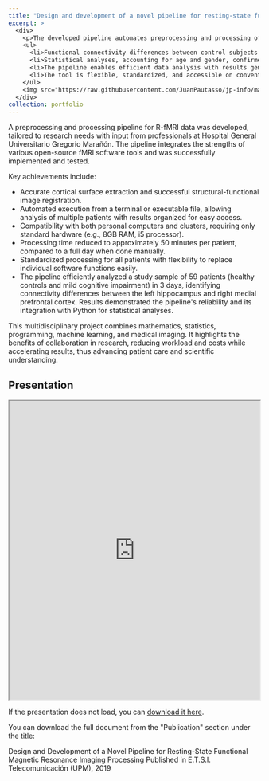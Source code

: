 ```yaml
---
title: "Design and development of a novel pipeline for resting-state functional magnetic resonance imaging processing"
excerpt: >
  <div>
    <p>The developed pipeline automates preprocessing and processing of R-fMRI data to analyze functional connectivity, particularly in the Default Mode Network (DMN). Key outcomes include:</p>
    <ul>
      <li>Functional connectivity differences between control subjects (27) and patients with mild cognitive impairment (32) were identified, specifically reduced connectivity between the left hippocampus and right medial prefrontal cortex.</li>
      <li>Statistical analyses, accounting for age and gender, confirmed significant differences (p < 0.05 after Bonferroni correction).</li>
      <li>The pipeline enables efficient data analysis with results generated in approximately 50 minutes per subject, a significant improvement over manual methods.</li>
      <li>The tool is flexible, standardized, and accessible on conventional hardware, promoting widespread usability and reducing workload and costs for researchers and clinicians.</li>
    </ul>
    <img src="https://raw.githubusercontent.com/JuanPautasso/jp-info/master/images/image_24.jpg" alt="Pipeline image" />
  </div>
collection: portfolio
---
```


A preprocessing and processing pipeline for R-fMRI data was developed, tailored to research needs with input from professionals at Hospital General Universitario Gregorio Marañón. The pipeline integrates the strengths of various open-source fMRI software tools and was successfully implemented and tested.

Key achievements include:

- Accurate cortical surface extraction and successful structural-functional image registration.
- Automated execution from a terminal or executable file, allowing analysis of multiple patients with results organized for easy access.
- Compatibility with both personal computers and clusters, requiring only standard hardware (e.g., 8GB RAM, i5 processor).
- Processing time reduced to approximately 50 minutes per patient, compared to a full day when done manually.
- Standardized processing for all patients with flexibility to replace individual software functions easily.
- The pipeline efficiently analyzed a study sample of 59 patients (healthy controls and mild cognitive impairment) in 3 days, identifying connectivity differences between the left hippocampus and right medial prefrontal cortex. Results demonstrated the pipeline's reliability and its integration with Python for statistical analyses.

This multidisciplinary project combines mathematics, statistics, programming, machine learning, and medical imaging. It highlights the benefits of collaboration in research, reducing workload and costs while accelerating results, thus advancing patient care and scientific understanding.

<section id="presentation">
  <h2>Presentation</h2>
  <iframe src="https://docs.google.com/gview?url=https://raw.githubusercontent.com/JuanPautasso/jp-info/master/images/Presentation_TFM.pdf&embedded=true" width="100%" height="600px"></iframe>
  <p>If the presentation does not load, you can <a href="https://raw.githubusercontent.com/JuanPautasso/jp-info/master/images/Presentation_TFM.pdf" target="_blank">download it here</a>.</p>
</section>

You can download the full document from the "Publication" section under the title:

Design and Development of a Novel Pipeline for Resting-State Functional Magnetic Resonance Imaging Processing
Published in E.T.S.I. Telecomunicación (UPM), 2019
